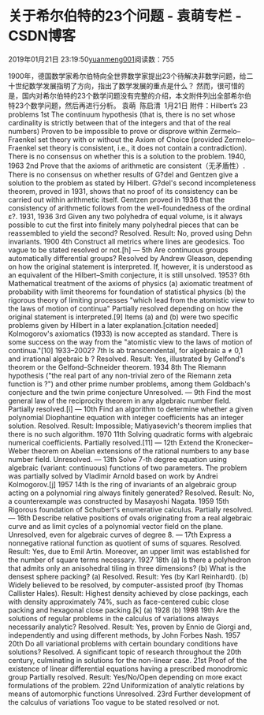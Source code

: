 
# 关于希尔伯特的23个问题 - 袁萌专栏 - CSDN博客

2019年01月21日 23:19:50[yuanmeng001](https://me.csdn.net/yuanmeng001)阅读数：755


1900年，德国数学家希尔伯特向全世界数学家提出23个待解决非数学问题，给二十世纪数学发展指明了方向，指出了数学发展的重点是什么？
然而，很可惜的是，国内对希尔伯特的23个数学问题没有完整的介绍，本文附件列出全部希尔伯特23个数学问题，然后再进行分析。
袁萌  陈启清  1月21日
附件：Hilbert’s 23 problems
1st
The continuum hypothesis (that is, there is no set whose cardinality is strictly between that of the integers and that of the real numbers)
Proven to be impossible to prove or disprove within Zermelo–Fraenkel set theory with or without the Axiom of Choice (provided Zermelo–Fraenkel set theory is consistent, i.e., it does not contain a contradiction). There is no consensus on whether this is a solution to the problem.
1940, 1963
2nd
Prove that the axioms of arithmetic are consistent（无矛盾性）.
There is no consensus on whether results of G?del and Gentzen give a solution to the problem as stated by Hilbert. G?del's second incompleteness theorem, proved in 1931, shows that no proof of its consistency can be carried out within arithmetic itself. Gentzen proved in 1936 that the consistency of arithmetic follows from the well-foundedness of the ordinal ε?.
1931, 1936
3rd
Given any two polyhedra of equal volume, is it always possible to cut the first into finitely many polyhedral pieces that can be reassembled to yield the second?
Resolved. Result: No, proved using Dehn invariants.
1900
4th
Construct all metrics where lines are geodesics.
Too vague to be stated resolved or not.[h]
—
5th
Are continuous groups automatically differential groups?
Resolved by Andrew Gleason, depending on how the original statement is interpreted. If, however, it is understood as an equivalent of the Hilbert–Smith conjecture, it is still unsolved.
1953?
6th
Mathematical treatment of the axioms of physics
(a) axiomatic treatment of probability with limit theorems for foundation of statistical physics
(b) the rigorous theory of limiting processes "which lead from the atomistic view to the laws of motion of continua"
Partially resolved depending on how the original statement is interpreted.[9] Items (a) and (b) were two specific problems given by Hilbert in a later explanation.[citation needed] Kolmogorov's axiomatics (1933) is now accepted as standard. There is some success on the way from the "atomistic view to the laws of motion of continua."[10]
1933–2002?
7th
Is ab transcendental, for algebraic a ≠ 0,1 and irrational algebraic b ?
Resolved. Result: Yes, illustrated by Gelfond's theorem or the Gelfond–Schneider theorem.
1934
8th
The Riemann hypothesis
("the real part of any non-trivial zero of the Riemann zeta function is ?")
and other prime number problems, among them Goldbach's conjecture and the twin prime conjecture
Unresolved.
—
9th
Find the most general law of the reciprocity theorem in any algebraic number field.
Partially resolved.[i]
—
10th
Find an algorithm to determine whether a given polynomial Diophantine equation with integer coefficients has an integer solution.
Resolved. Result: Impossible; Matiyasevich's theorem implies that there is no such algorithm.
1970
11th
Solving quadratic forms with algebraic numerical coefficients.
Partially resolved.[11]
—
12th
Extend the Kronecker–Weber theorem on Abelian extensions of the rational numbers to any base number field.
Unresolved.
—
13th
Solve 7-th degree equation using algebraic (variant: continuous) functions of two parameters.
The problem was partially solved by Vladimir Arnold based on work by Andrei Kolmogorov.[j]
1957
14th
Is the ring of invariants of an algebraic group acting on a polynomial ring always finitely generated?
Resolved. Result: No, a counterexample was constructed by Masayoshi Nagata.
1959
15th
Rigorous foundation of Schubert's enumerative calculus.
Partially resolved.
—
16th
Describe relative positions of ovals originating from a real algebraic curve and as limit cycles of a polynomial vector field on the plane.
Unresolved, even for algebraic curves of degree 8.
—
17th
Express a nonnegative rational function as quotient of sums of squares.
Resolved. Result: Yes, due to Emil Artin. Moreover, an upper limit was established for the number of square terms necessary.
1927
18th
(a) Is there a polyhedron that admits only an anisohedral tiling in three dimensions?
(b) What is the densest sphere packing?
(a) Resolved. Result: Yes (by Karl Reinhardt).
(b) Widely believed to be resolved, by computer-assisted proof (by Thomas Callister Hales). Result: Highest density achieved by close packings, each with density approximately 74%, such as face-centered cubic close packing and hexagonal close packing.[k]
(a) 1928
(b) 1998
19th
Are the solutions of regular problems in the calculus of variations always necessarily analytic?
Resolved. Result: Yes, proven by Ennio de Giorgi and, independently and using different methods, by John Forbes Nash.
1957
20th
Do all variational problems with certain boundary conditions have solutions?
Resolved. A significant topic of research throughout the 20th century, culminating in solutions for the non-linear case.
21st
Proof of the existence of linear differential equations having a prescribed monodromic group
Partially resolved. Result: Yes/No/Open depending on more exact formulations of the problem.
22nd
Uniformization of analytic relations by means of automorphic functions
Unresolved.
23rd
Further development of the calculus of variations
Too vague to be stated resolved or not.

